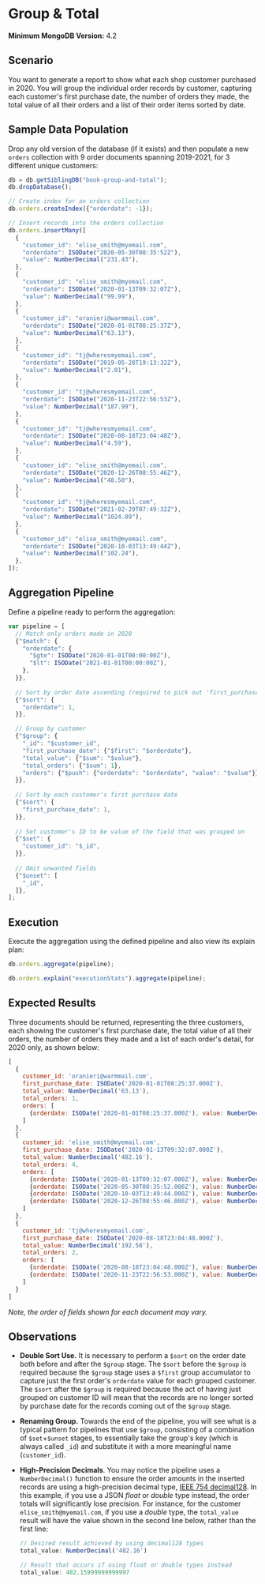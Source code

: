 # Group & Total

__Minimum MongoDB Version:__ 4.2


## Scenario

You want to generate a report to show what each shop customer purchased in 2020. You will group the individual order records by customer, capturing each customer's first purchase date, the number of orders they made, the total value of all their orders and a list of their order items sorted by date. 


## Sample Data Population

Drop any old version of the database (if it exists) and then populate a new `orders` collection with 9 order documents spanning 2019-2021, for 3 different unique customers:

```javascript
db = db.getSiblingDB("book-group-and-total");
db.dropDatabase();

// Create index for an orders collection
db.orders.createIndex({"orderdate": -1});

// Insert records into the orders collection
db.orders.insertMany([
  {
    "customer_id": "elise_smith@myemail.com",
    "orderdate": ISODate("2020-05-30T08:35:52Z"),
    "value": NumberDecimal("231.43"),
  },
  {
    "customer_id": "elise_smith@myemail.com",
    "orderdate": ISODate("2020-01-13T09:32:07Z"),
    "value": NumberDecimal("99.99"),
  },
  {
    "customer_id": "oranieri@warmmail.com",
    "orderdate": ISODate("2020-01-01T08:25:37Z"),
    "value": NumberDecimal("63.13"),
  },
  {
    "customer_id": "tj@wheresmyemail.com",
    "orderdate": ISODate("2019-05-28T19:13:32Z"),
    "value": NumberDecimal("2.01"),
  },  
  {
    "customer_id": "tj@wheresmyemail.com",
    "orderdate": ISODate("2020-11-23T22:56:53Z"),
    "value": NumberDecimal("187.99"),
  },
  {
    "customer_id": "tj@wheresmyemail.com",
    "orderdate": ISODate("2020-08-18T23:04:48Z"),
    "value": NumberDecimal("4.59"),
  },
  {
    "customer_id": "elise_smith@myemail.com",
    "orderdate": ISODate("2020-12-26T08:55:46Z"),
    "value": NumberDecimal("48.50"),
  },
  {
    "customer_id": "tj@wheresmyemail.com",
    "orderdate": ISODate("2021-02-29T07:49:32Z"),
    "value": NumberDecimal("1024.89"),
  },
  {
    "customer_id": "elise_smith@myemail.com",
    "orderdate": ISODate("2020-10-03T13:49:44Z"),
    "value": NumberDecimal("102.24"),
  },
]);
```


## Aggregation Pipeline

Define a pipeline ready to perform the aggregation:

```javascript
var pipeline = [
  // Match only orders made in 2020
  {"$match": {
    "orderdate": {
      "$gte": ISODate("2020-01-01T00:00:00Z"),
      "$lt": ISODate("2021-01-01T00:00:00Z"),
    },
  }},
  
  // Sort by order date ascending (required to pick out 'first_purchase_date' below)
  {"$sort": {
    "orderdate": 1,
  }},      

  // Group by customer
  {"$group": {
    "_id": "$customer_id",
    "first_purchase_date": {"$first": "$orderdate"},
    "total_value": {"$sum": "$value"},
    "total_orders": {"$sum": 1},
    "orders": {"$push": {"orderdate": "$orderdate", "value": "$value"}},
  }},
  
  // Sort by each customer's first purchase date
  {"$sort": {
    "first_purchase_date": 1,
  }},    
  
  // Set customer's ID to be value of the field that was grouped on
  {"$set": {
    "customer_id": "$_id",
  }},
  
  // Omit unwanted fields
  {"$unset": [
    "_id",
  ]},   
];
```


## Execution

Execute the aggregation using the defined pipeline and also view its explain plan:

```javascript
db.orders.aggregate(pipeline);
```

```javascript
db.orders.explain("executionStats").aggregate(pipeline);
```


## Expected Results

Three documents should be returned, representing the three customers, each showing the customer's first purchase date, the total value of all their orders, the number of orders they made and a list of each order's detail, for 2020 only, as shown below:

```javascript
[
  {
    customer_id: 'oranieri@warmmail.com',
    first_purchase_date: ISODate('2020-01-01T08:25:37.000Z'),
    total_value: NumberDecimal('63.13'),
    total_orders: 1,
    orders: [
      {orderdate: ISODate('2020-01-01T08:25:37.000Z'), value: NumberDecimal('63.13')}
    ]
  },
  {
    customer_id: 'elise_smith@myemail.com',
    first_purchase_date: ISODate('2020-01-13T09:32:07.000Z'),
    total_value: NumberDecimal('482.16'),
    total_orders: 4,
    orders: [
      {orderdate: ISODate('2020-01-13T09:32:07.000Z'), value: NumberDecimal('99.99')},
      {orderdate: ISODate('2020-05-30T08:35:52.000Z'), value: NumberDecimal('231.43')},
      {orderdate: ISODate('2020-10-03T13:49:44.000Z'), value: NumberDecimal('102.24')},
      {orderdate: ISODate('2020-12-26T08:55:46.000Z'), value: NumberDecimal('48.50')}
    ]
  },
  {
    customer_id: 'tj@wheresmyemail.com',
    first_purchase_date: ISODate('2020-08-18T23:04:48.000Z'),
    total_value: NumberDecimal('192.58'),
    total_orders: 2,
    orders: [
      {orderdate: ISODate('2020-08-18T23:04:48.000Z'), value: NumberDecimal('4.59')},
      {orderdate: ISODate('2020-11-23T22:56:53.000Z'), value: NumberDecimal('187.99')}
    ]
  }
]
```

_Note, the order of fields shown for each document may vary._


## Observations

 * __Double Sort Use.__ It is necessary to perform a `$sort` on the order date both before and after the `$group` stage. The `$sort` before the `$group` is required because the `$group` stage uses a `$first` group accumulator to capture just the first order's `orderdate` value for each grouped customer. The `$sort` after the `$group` is required because the act of having just grouped on customer ID will mean that the records are no longer sorted by purchase date for the records coming out of the `$group` stage.
 
 * __Renaming Group.__ Towards the end of the pipeline, you will see what is a typical pattern for pipelines that use `$group`, consisting of a combination of `$set`+`$unset` stages, to essentially take the group's key (which is always called `_id`) and substitute it with a more meaningful name (`customer_id`).
 
 * __High-Precision Decimals__. You may notice the pipeline uses a `NumberDecimal()` function to ensure the order amounts in the inserted records are using a high-precision decimal type, [IEEE 754 decimal128](https://docs.mongodb.com/manual/tutorial/model-monetary-data/). In this example, if you use a JSON _float_ or _double_ type instead, the order totals will significantly lose precision. For instance, for the customer `elise_smith@myemail.com`, if you use a _double_ type, the `total_value` result will have the value shown in the second line below, rather than the first line:
 
     ```javascript
     // Desired result achieved by using decimal128 types
     total_value: NumberDecimal('482.16')
     
     // Result that occurs if using float or double types instead
     total_value: 482.15999999999997
     ```


